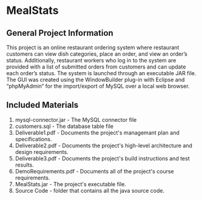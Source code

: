 # MealStats

## General Project Information
This project is an online restaurant ordering system where restaurant customers can view dish categories, place an order, and view an order’s status. Additionally, restaurant workers who log in to the system are provided with a list of submitted orders from customers and can update each order’s status. The system is launched through an executable JAR file. The GUI was created using the WindowBuilder plug-in with Eclipse and “phpMyAdmin“ for the import/export of MySQL over a local web browser.

## Included Materials
1. mysql-connector.jar - The MySQL connector file
2. customers.sql - The database table file
3. Deliverable1.pdf - Documents the project's managemant plan and specifications.
4. Deliverable2.pdf - Documents the project's high-level architecture and design requirements.
5. Deliverable3.pdf - Documents the project's build instructions and test results.
6. DemoRequirements.pdf - Documents all of the project's course requirements.
7. MealStats.jar - The project's executable file. 
8. Source Code - folder that contains all the java source code.
